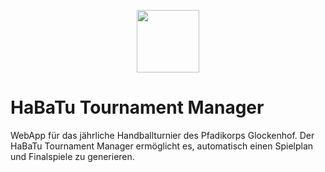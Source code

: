 <p align="center"><img width="100" src="https://github.com/gloggi/habatu-tournament-manager/blob/master/frontend/src/assets/rotating_ball_a.png"></p>

# HaBaTu Tournament Manager

WebApp für das jährliche Handballturnier des Pfadikorps Glockenhof. Der HaBaTu Tournament Manager ermöglicht es, automatisch einen Spielplan und Finalspiele zu generieren.
